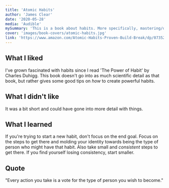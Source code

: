 ```yaml
---
title: 'Atomic Habits'  
author: 'James Clear'  
date: '2020-05-28' 
media: 'Audible'  
mySummary: 'This is a book about habits. More specifically, mastering/developing a system of creating habits.'  
cover: 'images/book-covers/atomic-habits.jpg'  
link: 'https://www.amazon.com/Atomic-Habits-Proven-Build-Break/dp/0735211299'  
---
```


## What I liked
I've grown fascinated with habits since I read 'The Power of Habit' by Charles Duhigg. This book doesn't go into as much scientific detail as that book,
but rather gives some good tips on *how* to create powerful habits.

## What I didn't like
It was a bit short and could have gone into more detail with things.

## What I learned
If you're trying to start a new habit, don't focus on the end goal. Focus on the steps to get there and molding your identity towards being the type of 
person who might have that habit. Also take small and *consistent* steps to get there. If you find yourself losing consistency, start smaller.

## Quote
"Every action you take is a vote for the type of person you wish to become."



